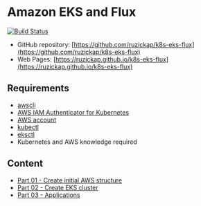 # Amazon EKS and Flux

[![Build Status](https://github.com/ruzickap/k8s-eks-flux/workflows/test-k8s-eks-flux/badge.svg)](https://github.com/ruzickap/k8s-eks-flux)

* GitHub repository: [https://github.com/ruzickap/k8s-eks-flux](https://github.com/ruzickap/k8s-eks-flux)
* Web Pages: [https://ruzickap.github.io/k8s-eks-flux](https://ruzickap.github.io/k8s-eks-flux)

## Requirements

* [awscli](https://aws.amazon.com/cli/)
* [AWS IAM Authenticator for Kubernetes](https://github.com/kubernetes-sigs/aws-iam-authenticator)
* [AWS account](https://aws.amazon.com/account/)
* [kubectl](https://kubernetes.io/docs/tasks/tools/install-kubectl/)
* [eksctl](https://eksctl.io/)
* Kubernetes and AWS knowledge required

## Content

* [Part 01 - Create initial AWS structure](part-01/README.md)
* [Part 02 - Create EKS cluster](part-02/README.md)
* [Part 03 - Applications](part-03/README.md)
